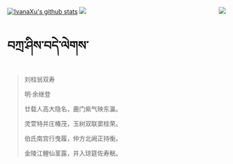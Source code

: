 [![IvanaXu's github stats](https://github-readme-stats.vercel.app/api?username=IvanaXu&show_icons=true&theme=vue-dark)](https://github.com/anuraghazra/github-readme-stats)
<img align="right" src="https://github-readme-stats.vercel.app/api/top-langs/?username=IvanaXu&langs_count=7&theme=graywhite" />
<img src="https://github-readme-stats.vercel.app/api/wakatime?username=IvanaXu&layout=compact&langs_count=6&theme=vue-dark&&custom_title=Programming Times(Jul 29 2021-)" />
# བཀྲ་ཤིས་བདེ་ལེགས་
> 刘柱翁双寿
>
> 明·余继登
>
> 廿载人高大隐名，鹿门紫气映东瀛。
> 
> 灵萱特并庄椿茂，玉树双联窦桂荣。
> 
> 伯氏南宫行曳履，仲方北阙正持衡。
> 
> 金陵江鲤仙茎露，并入琼筵佐寿觥。